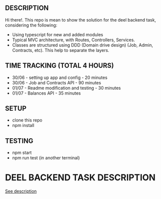 ## DESCRIPTION

Hi there!. This repo is mean to show the solution for the deel backend task, considering the following:

- Using typescript for new and added modules
- Typical MVC architecture, with Routes, Controllers, Services.
- Classes are structured using DDD (Domain drive design) (Job, Admin, Contracts, etc). This help to separate the layers.

## TIME TRACKING (TOTAL 4 HOURS)

- 30/06 - setting up app and config - 20 minutes
- 30/06 - Job and Contracts API - 90 minutes
- 01/07 - Readme modification and testing - 30 minutes
- 01/07 - Balances API - 35 minutes
## SETUP

- clone this repo
- npm install

## TESTING

- npm start
- npm run test (in another terminal)
# DEEL BACKEND TASK DESCRIPTION

[See description](TASK.md)
